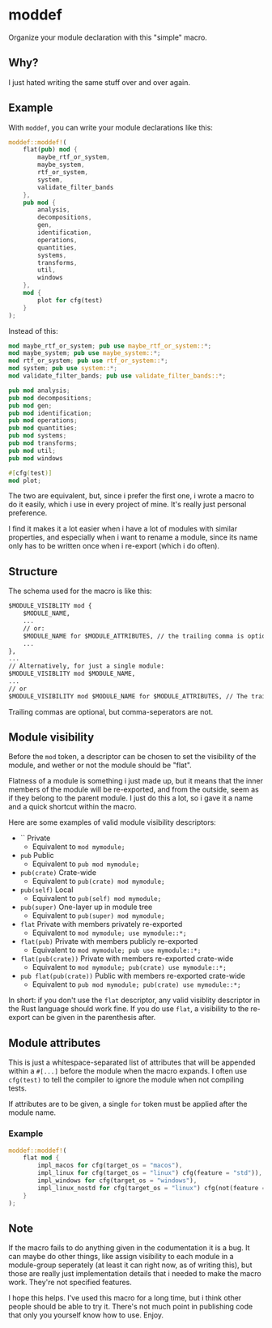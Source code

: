 # moddef
Organize your module declaration with this "simple" macro.

## Why?

I just hated writing the same stuff over and over again.

## Example

With `moddef`, you can write your module declarations like this:

```rust
moddef::moddef!(
    flat(pub) mod {
        maybe_rtf_or_system,
        maybe_system,
        rtf_or_system,
        system,
        validate_filter_bands
    },
    pub mod {
        analysis,
        decompositions,
        gen,
        identification,
        operations,
        quantities,
        systems,
        transforms,
        util,
        windows
    },
    mod {
        plot for cfg(test)
    }
);
```

Instead of this:

```rust
mod maybe_rtf_or_system; pub use maybe_rtf_or_system::*;
mod maybe_system; pub use maybe_system::*;
mod rtf_or_system; pub use rtf_or_system::*;
mod system; pub use system::*;
mod validate_filter_bands; pub use validate_filter_bands::*;

pub mod analysis;
pub mod decompositions;
pub mod gen;
pub mod identification;
pub mod operations;
pub mod quantities;
pub mod systems;
pub mod transforms;
pub mod util;
pub mod windows

#[cfg(test)]
mod plot;
```

The two are equivalent, but, since i prefer the first one, i wrote a macro to do it easily, which i use in every project of mine. It's really just personal preference.

I find it makes it a lot easier when i have a lot of modules with similar properties, and especially when i want to rename a module, since its name only has to be written once when i re-export (which i do often).

## Structure

The schema used for the macro is like this:

```txt
$MODULE_VISIBLITY mod {
    $MODULE_NAME,
    ...
    // or:
    $MODULE_NAME for $MODULE_ATTRIBUTES, // the trailing comma is optional
    ...
},
...
// Alternatively, for just a single module:
$MODULE_VISIBLITY mod $MODULE_NAME,
...
// or
$MODULE_VISIBILITY mod $MODULE_NAME for $MODULE_ATTRIBUTES, // The trailing comma here is also optional
```

Trailing commas are optional, but comma-seperators are not.

## Module visibility

Before the `mod` token, a descriptor can be chosen to set the visibility of the module, and wether or not the module should be "flat".

Flatness of a module is something i just made up, but it means that the inner members of the module will be re-exported, and from the outside, seem as if they belong to the parent module. I just do this a lot, so i gave it a name and a quick shortcut within the macro.

Here are some examples of valid module visibility descriptors:

- `` Private
    - Equivalent to `mod mymodule;`
- `pub` Public
    - Equivalent to `pub mod mymodule;`
- `pub(crate)` Crate-wide
    - Equivalent to `pub(crate) mod mymodule;`
- `pub(self)` Local
    - Equivalent to `pub(self) mod mymodule;`
- `pub(super)` One-layer up in module tree
    - Equivalent to `pub(super) mod mymodule;`
- `flat` Private with members privately re-exported
    - Equivalent to `mod mymodule; use mymodule::*;`
- `flat(pub)` Private with members publicly re-exported
    - Equivalent to `mod mymodule; pub use mymodule::*;`
- `flat(pub(crate))` Private with members re-exported crate-wide
    - Equivalent to `mod mymodule; pub(crate) use mymodule::*;`
- `pub flat(pub(crate))` Public with members re-exported crate-wide
    - Equivalent to `pub mod mymodule; pub(crate) use mymodule::*;`

In short: if you don't use the `flat` descriptor, any valid visiblity descriptor in the Rust language should work fine. If you do use `flat`, a visibility to the re-export can be given in the parenthesis after.

## Module attributes

This is just a whitespace-separated list of attributes that will be appended within a `#[...]` before the module when the macro expands. I often use `cfg(test)` to tell the compiler to ignore the module when not compiling tests.

If attributes are to be given, a single `for` token must be applied after the module name.

### Example

```rust
moddef::moddef!(
    flat mod {
        impl_macos for cfg(target_os = "macos"),
        impl_linux for cfg(target_os = "linux") cfg(feature = "std")),
        impl_windows for cfg(target_os = "windows"),
        impl_linux_nostd for cfg(target_os = "linux") cfg(not(feature = "std")))
    }
);
```

## Note

If the macro fails to do anything given in the codumentation it is a bug. It can maybe do other things, like assign visibility to each module in a module-group seperately (at least it can right now, as of writing this), but those are really just implementation details that i needed to make the macro work. They're not specified features.

I hope this helps. I've used this macro for a long time, but i think other people should be able to try it. There's not much point in publishing code that only you yourself know how to use. Enjoy.
